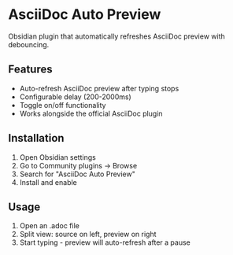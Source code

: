 # AsciiDoc Auto Preview

Obsidian plugin that automatically refreshes AsciiDoc preview with debouncing.

## Features

- Auto-refresh AsciiDoc preview after typing stops
- Configurable delay (200-2000ms)
- Toggle on/off functionality
- Works alongside the official AsciiDoc plugin

## Installation

1. Open Obsidian settings
2. Go to Community plugins → Browse
3. Search for "AsciiDoc Auto Preview"
4. Install and enable
   
## Usage

1. Open an .adoc file
2. Split view: source on left, preview on right
3. Start typing - preview will auto-refresh after a pause
